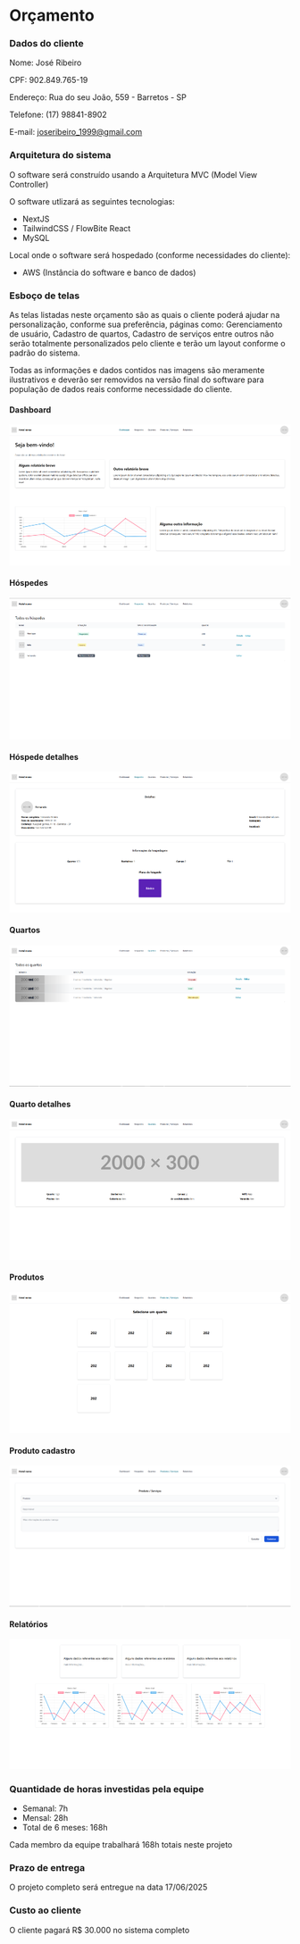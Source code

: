 # Orçamento

### Dados do cliente

Nome: José Ribeiro

CPF: 902.849.765-19

Endereço: Rua do seu João, 559 - Barretos - SP

Telefone: (17) 98841-8902

E-mail: joseribeiro_1999@gmail.com

### Arquitetura do sistema

O software será construído usando a Arquitetura MVC (Model View Controller)

O software utlizará as seguintes tecnologias:
- NextJS
- TailwindCSS / FlowBite React
- MySQL

Local onde o software será hospedado (conforme necessidades do cliente):
- AWS (Instância do software e banco de dados)

### Esboço de telas

As telas listadas neste orçamento são as quais o cliente poderá ajudar na personalização, conforme sua preferência, páginas como: Gerenciamento de usuário, Cadastro de quartos, Cadastro de serviços entre outros não serão totalmente personalizados pelo cliente e terão um layout conforme o padrão do sistema.

Todas as informações e dados contidos nas imagens são meramente ilustrativos e deverão ser removidos na versão final do software para população de dados reais conforme necessidade do cliente.

#### Dashboard
<img src="brainstorm/images/dashboard.png" />

#### Hóspedes
<img src="brainstorm/images/hospedes.png" />

#### Hóspede detalhes
<img src="brainstorm/images/hospede-detalhes.png" />

#### Quartos
<img src="brainstorm/images/quartos.png" />

#### Quarto detalhes
<img src="brainstorm/images/quarto-detalhes.png" />

#### Produtos
<img src="brainstorm/images/produtos.png" />

#### Produto cadastro
<img src="brainstorm/images/produto-cadastro.png" />

#### Relatórios
<img src="brainstorm/images/relatorios.png" />

### Quantidade de horas investidas pela equipe

- Semanal: 7h
- Mensal: 28h
- Total de 6 meses: 168h

Cada membro da equipe trabalhará 168h totais neste projeto

### Prazo de entrega

O projeto completo será entregue na data 17/06/2025

### Custo ao cliente

O cliente pagará R$ 30.000 no sistema completo

